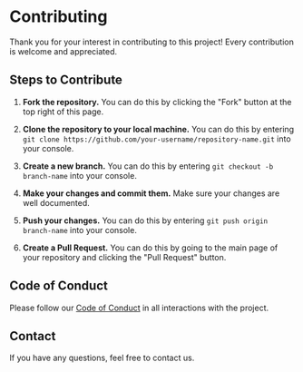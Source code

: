 # Contributing

Thank you for your interest in contributing to this project! Every contribution is welcome and appreciated.

## Steps to Contribute

1. **Fork the repository.** You can do this by clicking the "Fork" button at the top right of this page.

2. **Clone the repository to your local machine.** You can do this by entering `git clone https://github.com/your-username/repository-name.git` into your console.

3. **Create a new branch.** You can do this by entering `git checkout -b branch-name` into your console.

4. **Make your changes and commit them.** Make sure your changes are well documented.

5. **Push your changes.** You can do this by entering `git push origin branch-name` into your console.

6. **Create a Pull Request.** You can do this by going to the main page of your repository and clicking the "Pull Request" button.

## Code of Conduct

Please follow our [Code of Conduct](CODE_OF_CONDUCT.md) in all interactions with the project.

## Contact

If you have any questions, feel free to contact us.
